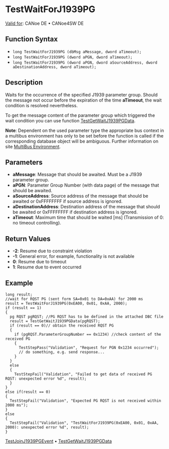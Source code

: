 # TestWaitForJ1939PG

[Valid for](../../../Shared/FeatureAvailability.md): CANoe DE • CANoe4SW DE

## Function Syntax

- `long TestWaitForJ1939PG (dbMsg aMessage, dword aTimeout);`
- `long TestWaitForJ1939PG (dword aPGN, dword aTimeout);`
- `long TestWaitForJ1939PG (dword aPGN, dword aSourceAddress, dword aDestinationAddress, dword aTimeout);`

## Description

Waits for the occurrence of the specified J1939 parameter group. Should the message not occur before the expiration of the time **aTimeout**, the wait condition is resolved nevertheless.

To get the message content of the parameter group which triggered the wait condition you can use function [TestGetWaitJ1939PGData](CAPLfunctionTestGetWaitJ1939PGData.md).

**Note**: Dependent on the used parameter type the appropriate bus context in a multibus environment has only to be set before the function is called if the corresponding database object will be ambiguous. Further information on site [MultiBus Environment](../../../Shared/CAPL/General/TestMultiBusEnvironment.md).

## Parameters

- **aMessage**: Message that should be awaited. Must be a J1939 parameter group.
- **aPGN**: Parameter Group Number (with data page) of the message that should be awaited.
- **aSourceAddress**: Source address of the message that should be awaited or 0xFFFFFFFF if source address is ignored.
- **aDestinationAddress**: Destination address of the message that should be awaited or 0xFFFFFFFF if destination address is ignored.
- **aTimeout**: Maximum time that should be waited [ms] (Transmission of 0: no timeout controlling).

## Return Values

- **-2**: Resume due to constraint violation
- **-1**: General error, for example, functionality is not available
- **0**: Resume due to timeout
- **1**: Resume due to event occurred

## Example

```plaintext
long result;
//wait for RQST PG (sent form SA=0x01 to DA=0xAA) for 2000 ms
result = TestWaitForJ1939PG(0xEA00, 0x01, 0xAA, 2000);
if (result == 1)
{
  pg RQST pgRQST; //PG RQST has to be defined in the attached DBC file
  result = TestGetWaitJ1939PGData(pgRQST);
  if (result == 0)// obtain the received RQST PG
  {
    if (pgRQST.ParameterGroupNumber == 0x1234) //check content of the received PG
    {
      TestStepPass("Validation", "Request for PGN 0x1234 occurred");
      // do something, e.g. send response...
    }
  }
  else
  {
    TestStepFail("Validation", "Failed to get data of received PG RQST: unexpected error %d", result);
  }
}
else if(result == 0)
{
  TestStepFail("Validation", "Expected PG RQST is not received within 2000 ms");
}
else
{
  TestStepFail("Validation", "TestWaitForJ1939PG(0xEA00, 0x01, 0xAA, 2000): unexpected error %d", result);
}
```

[TestJoinJ1939PGEvent](CAPLfunctionTestJoinJ1939PGEvent.md) • [TestGetWaitJ1939PGData](CAPLfunctionTestGetWaitJ1939PGData.md)
